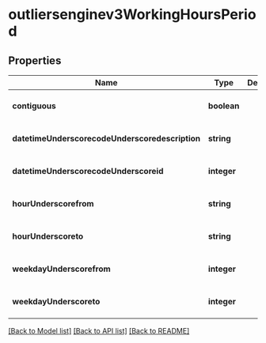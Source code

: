 # outliersenginev3WorkingHoursPeriod

## Properties
Name | Type | Description | Notes
------------ | ------------- | ------------- | -------------
**contiguous** | **boolean** |  | [optional] [default to null]
**datetimeUnderscorecodeUnderscoredescription** | **string** |  | [optional] [default to null]
**datetimeUnderscorecodeUnderscoreid** | **integer** |  | [optional] [default to null]
**hourUnderscorefrom** | **string** |  | [optional] [default to null]
**hourUnderscoreto** | **string** |  | [optional] [default to null]
**weekdayUnderscorefrom** | **integer** |  | [optional] [default to null]
**weekdayUnderscoreto** | **integer** |  | [optional] [default to null]

[[Back to Model list]](../README.md#documentation-for-models) [[Back to API list]](../README.md#documentation-for-api-endpoints) [[Back to README]](../README.md)


